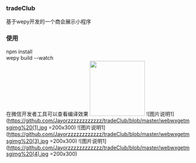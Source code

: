 ### tradeClub  
基于wepy开发的一个商会展示小程序  
### 使用  
npm  install  
wepy build --watch  
在微信开发者工具可以查看编译效果
<img width="150" height="150" src="https://github.com/Jayorzzzzzzzzzzzz/tradeClub/blob/master/webwxgetmsgimg%20(2).jpg"/>
![图片说明1](https://github.com/Jayorzzzzzzzzzzzz/tradeClub/blob/master/webwxgetmsgimg%20(1).jpg =200x300)
![图片说明1](https://github.com/Jayorzzzzzzzzzzzz/tradeClub/blob/master/webwxgetmsgimg%20(3).jpg =200x300)
![图片说明1](https://github.com/Jayorzzzzzzzzzzzz/tradeClub/blob/master/webwxgetmsgimg%20(4).jpg =200x300)
